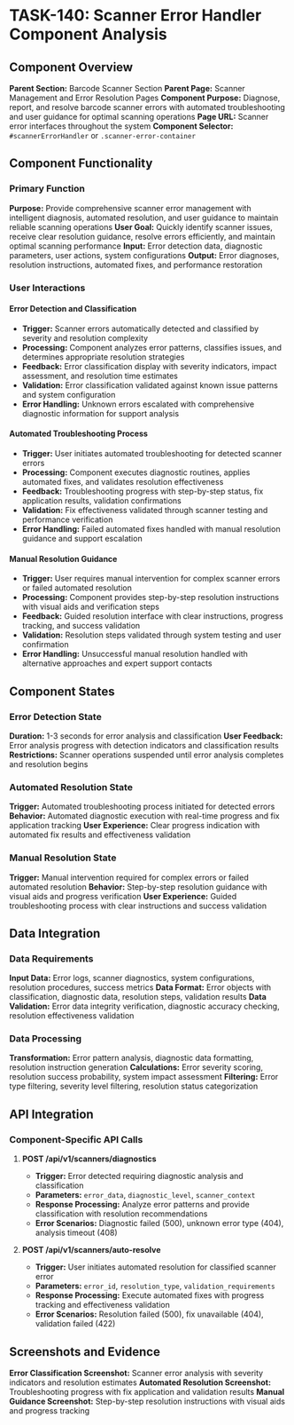 # TASK-140: Scanner Error Handler Component Analysis

## Component Overview
**Parent Section:** Barcode Scanner Section
**Parent Page:** Scanner Management and Error Resolution Pages
**Component Purpose:** Diagnose, report, and resolve barcode scanner errors with automated troubleshooting and user guidance for optimal scanning operations
**Page URL:** Scanner error interfaces throughout the system
**Component Selector:** `#scannerErrorHandler` or `.scanner-error-container`

## Component Functionality

### Primary Function
**Purpose:** Provide comprehensive scanner error management with intelligent diagnosis, automated resolution, and user guidance to maintain reliable scanning operations
**User Goal:** Quickly identify scanner issues, receive clear resolution guidance, resolve errors efficiently, and maintain optimal scanning performance
**Input:** Error detection data, diagnostic parameters, user actions, system configurations
**Output:** Error diagnoses, resolution instructions, automated fixes, and performance restoration

### User Interactions
#### Error Detection and Classification
- **Trigger:** Scanner errors automatically detected and classified by severity and resolution complexity
- **Processing:** Component analyzes error patterns, classifies issues, and determines appropriate resolution strategies
- **Feedback:** Error classification display with severity indicators, impact assessment, and resolution time estimates
- **Validation:** Error classification validated against known issue patterns and system configuration
- **Error Handling:** Unknown errors escalated with comprehensive diagnostic information for support analysis

#### Automated Troubleshooting Process
- **Trigger:** User initiates automated troubleshooting for detected scanner errors
- **Processing:** Component executes diagnostic routines, applies automated fixes, and validates resolution effectiveness
- **Feedback:** Troubleshooting progress with step-by-step status, fix application results, validation confirmations
- **Validation:** Fix effectiveness validated through scanner testing and performance verification
- **Error Handling:** Failed automated fixes handled with manual resolution guidance and support escalation

#### Manual Resolution Guidance
- **Trigger:** User requires manual intervention for complex scanner errors or failed automated resolution
- **Processing:** Component provides step-by-step resolution instructions with visual aids and verification steps
- **Feedback:** Guided resolution interface with clear instructions, progress tracking, and success validation
- **Validation:** Resolution steps validated through system testing and user confirmation
- **Error Handling:** Unsuccessful manual resolution handled with alternative approaches and expert support contacts

## Component States

### Error Detection State
**Duration:** 1-3 seconds for error analysis and classification
**User Feedback:** Error analysis progress with detection indicators and classification results
**Restrictions:** Scanner operations suspended until error analysis completes and resolution begins

### Automated Resolution State
**Trigger:** Automated troubleshooting process initiated for detected errors
**Behavior:** Automated diagnostic execution with real-time progress and fix application tracking
**User Experience:** Clear progress indication with automated fix results and effectiveness validation

### Manual Resolution State
**Trigger:** Manual intervention required for complex errors or failed automated resolution
**Behavior:** Step-by-step resolution guidance with visual aids and progress verification
**User Experience:** Guided troubleshooting process with clear instructions and success validation

## Data Integration

### Data Requirements
**Input Data:** Error logs, scanner diagnostics, system configurations, resolution procedures, success metrics
**Data Format:** Error objects with classification, diagnostic data, resolution steps, validation results
**Data Validation:** Error data integrity verification, diagnostic accuracy checking, resolution effectiveness validation

### Data Processing
**Transformation:** Error pattern analysis, diagnostic data formatting, resolution instruction generation
**Calculations:** Error severity scoring, resolution success probability, system impact assessment
**Filtering:** Error type filtering, severity level filtering, resolution status categorization

## API Integration

### Component-Specific API Calls
1. **POST /api/v1/scanners/diagnostics**
   - **Trigger:** Error detected requiring diagnostic analysis and classification
   - **Parameters:** `error_data`, `diagnostic_level`, `scanner_context`
   - **Response Processing:** Analyze error patterns and provide classification with resolution recommendations
   - **Error Scenarios:** Diagnostic failed (500), unknown error type (404), analysis timeout (408)

2. **POST /api/v1/scanners/auto-resolve**
   - **Trigger:** User initiates automated resolution for classified scanner error
   - **Parameters:** `error_id`, `resolution_type`, `validation_requirements`
   - **Response Processing:** Execute automated fixes with progress tracking and effectiveness validation
   - **Error Scenarios:** Resolution failed (500), fix unavailable (404), validation failed (422)

## Screenshots and Evidence
**Error Classification Screenshot:** Scanner error analysis with severity indicators and resolution estimates
**Automated Resolution Screenshot:** Troubleshooting progress with fix application and validation results
**Manual Guidance Screenshot:** Step-by-step resolution instructions with visual aids and progress tracking
